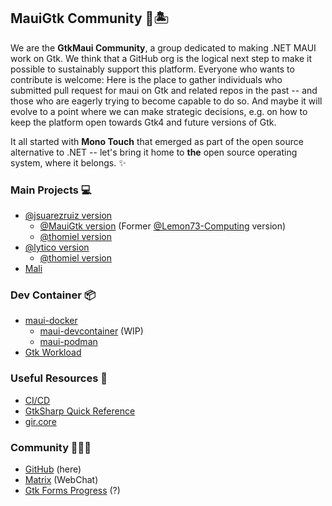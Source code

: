 ## MauiGtk Community 🐧🏝️

We are the **GtkMaui Community**, a group dedicated to making .NET MAUI work on Gtk.
We think that a GitHub org is the logical next step to make it possible to sustainably support this platform.
Everyone who wants to contribute is welcome: Here is the place to gather individuals who submitted pull request for maui on Gtk and related repos in the past -- and those who are eagerly trying to become capable to do so. And maybe it will evolve to a point where we can make strategic decisions, e.g. on how to keep the platform open towards Gtk4 and future versions of Gtk.

It all started with **Mono Touch** that emerged as part of the open source alternative to .NET -- let's bring it home to **the** open source operating system, where it belongs. ✨

### Main Projects 💻

- [@jsuarezruiz version](https://github.com/jsuarezruiz/maui-linux)
  - [@MauiGtk version](https://github.com/MauiGtk/maui-linux) (Former [@Lemon73-Computing](https://github.com/Lemon73-Computing) version)
  - [@thomiel
version](https://github.com/Thomas-Mielke-Software/maui-linux)
- [@lytico version](https://github.com/lytico/maui)
  - [@thomiel
version](https://github.com/Thomas-Mielke-Software/maui)
- [Mali](https://github.com/nblockchain/Mali)

### Dev Container 📦

- [maui-docker](https://github.com/MauiGtk/maui-docker)
  - [maui-devcontainer](https://github.com/Thomas-Mielke-Software/maui-devcontainer) (WIP)
  - [maui-podman](https://github.com/Lemon73-Computing/maui-podman)
- [Gtk Workload](https://github.com/HavenDV/Gtk)

### Useful Resources 📄

- [CI/CD](https://github.com/lytico/maui/blob/6ef7f0c066808ea0d4142812ef4d956245e6a711/.github/workflows/build-gtk.yml#L22-L31)
- [GtkSharp Quick Reference](https://ksvi.mff.cuni.cz/~dingle/2021-2/prog_2/gtk_reference.html)
- [gir.core](https://github.com/gircore/gir.core)

### Community 🧑‍🤝‍🧑

- [GitHub](https://github.com/MauiGtk) (here)
- [Matrix](https://matrix.to/#/#maui-linux:matrix.org) (WebChat)
- [Gtk Forms Progress](https://github.com/jsuarezruiz/forms-gtk-progress/issues) (?)
